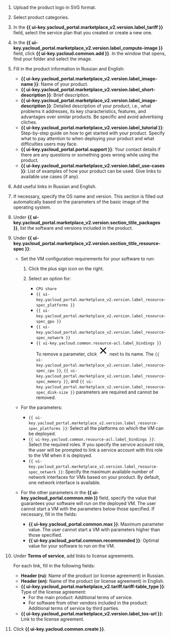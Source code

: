 1. Upload the product logo in SVG format.

1. Select product categories.

1. In the **{{ ui-key.yacloud_portal.marketplace_v2.version.label_tariff }}** field, select the service plan that you created or create a new one.

1. In the **{{ ui-key.yacloud_portal.marketplace_v2.version.label_compute-image }}** field, click **{{ ui-key.yacloud.common.add }}**. In the window that opens, find your folder and select the image.

1. Fill in the product information in Russian and English:

   * **{{ ui-key.yacloud_portal.marketplace_v2.version.label_image-name }}**: Name of your product.
   * **{{ ui-key.yacloud_portal.marketplace_v2.version.label_short-description }}**: Brief description.
   * **{{ ui-key.yacloud_portal.marketplace_v2.version.label_image-description }}**: Detailed description of your product, i.e., what problems it addresses, its key characteristics, features, and advantages over similar products. Be specific and avoid advertising cliches.
   * **{{ ui-key.yacloud_portal.marketplace_v2.version.label_tutorial }}**: Step-by-step guide on how to get started with your product. Specify what to pay attention to when deploying your product and what difficulties users may face.
   * **{{ ui-key.yacloud_portal.portal.support }}**: Your contact details if there are any questions or something goes wrong while using the product.
   * **{{ ui-key.yacloud_portal.marketplace_v2.version.label_use-cases }}**: List of examples of how your product can be used. Give links to available use cases (if any).

1. Add useful links in Russian and English.

1. If necessary, specify the OS name and version. This section is filled out automatically based on the parameters of the basic image of the operating system.

1. Under **{{ ui-key.yacloud_portal.marketplace_v2.version.section_title_packages }}**, list the software and versions included in the product.

1. Under **{{ ui-key.yacloud_portal.marketplace_v2.version.section_title_resource-spec }}**:

   * Set the VM configuration requirements for your software to run:

      1. Click the plus sign icon on the right.

      1. Select an option for:
         * `CPU share`
         * `{{ ui-key.yacloud_portal.marketplace_v2.version.label_resource-spec_platforms }}`
         * `{{ ui-key.yacloud_portal.marketplace_v2.version.label_resource-spec_gpu }}`
         * `{{ ui-key.yacloud_portal.marketplace_v2.version.label_resource-spec_network }}`
         * `{{ ui-key.yacloud.common.resource-acl.label_bindings }}`
           To remove a parameter, click ![image](../../_assets/console-icons/xmark.svg) next to its name. The `{{ ui-key.yacloud_portal.marketplace_v2.version.label_resource-spec_cpu }}`, `{{ ui-key.yacloud_portal.marketplace_v2.version.label_resource-spec_memory }}`, and `{{ ui-key.yacloud_portal.marketplace_v2.version.label_resource-spec_disk-size }}` parameters are required and cannot be removed.

   * For the parameters:
      * `{{ ui-key.yacloud_portal.marketplace_v2.version.label_resource-spec_platforms }}`: Select all the platforms on which the VM can be deployed.
      * `{{ ui-key.yacloud.common.resource-acl.label_bindings }}`: Select the required roles. If you specify the service account role, the user will be prompted to link a service account with this role to the VM when it is deployed.
      * `{{ ui-key.yacloud_portal.marketplace_v2.version.label_resource-spec_network }}`: Specify the maximum available number of network interfaces for VMs based on your product. By default, one network interface is available.
   * For the other parameters in the **{{ ui-key.yacloud_portal.common.min }}** field, specify the value that guarantees your software will run on the deployed VM. The user cannot start a VM with the parameters below those specified. If necessary, fill in the fields:
      * **{{ ui-key.yacloud_portal.common.max }}**: Maximum parameter value. The user cannot start a VM with parameters higher than those specified.
      * **{{ ui-key.yacloud_portal.common.recommended }}**: Optimal value for your software to run on the VM.

1. Under **Terms of service**, add links to license agreements.

   For each link, fill in the following fields:
   * **Header (ru)**: Name of the product (or license agreement) in Russian.
   * **Header (en)**: Name of the product (or license agreement) in English.
   * **{{ ui-key.yacloud_portal.marketplace_v2.tariff.tariff-table_type }}**: Type of the license agreement:
      * For the main product: Additional terms of service.
      * For software from other vendors included in the product: Additional terms of service by third parties.
   * **{{ ui-key.yacloud_portal.marketplace_v2.version.label_tos-url }}**: Link to the license agreement.

1. Click **{{ ui-key.yacloud.common.create }}**.
